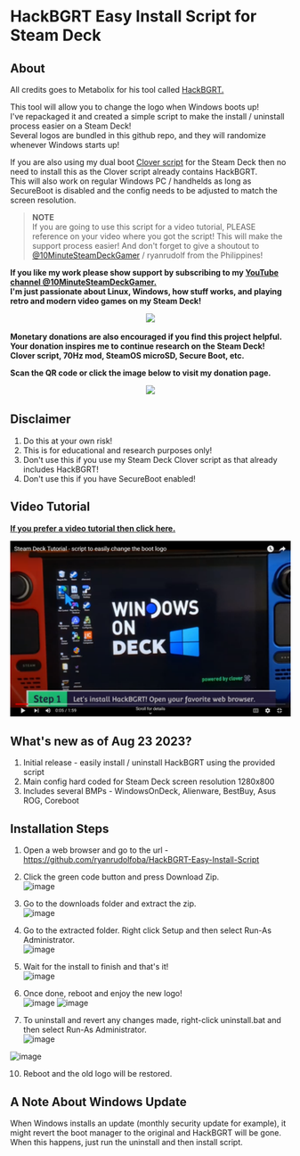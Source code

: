 # HackBGRT Easy Install Script for Steam Deck

## About
All credits goes to Metabolix for his tool called [HackBGRT.](https://github.com/Metabolix/HackBGRT)

This tool will allow you to change the logo when Windows boots up! \
I've repackaged it and created a simple script to make the install / uninstall process easier on a Steam Deck! \
Several logos are bundled in this github repo, and they will randomize whenever Windows starts up!

If you are also using my dual boot [Clover script](https://github.com/ryanrudolfoba/SteamDeck-Clover-dualboot) for the Steam Deck then no need to install this as the Clover script already contains HackBGRT. \
This will also work on regular Windows PC / handhelds as long as SecureBoot is disabled and the config needs to be adjusted to match the screen resolution.


> **NOTE**\
> If you are going to use this script for a video tutorial, PLEASE reference on your video where you got the script! This will make the support process easier!
> And don't forget to give a shoutout to [@10MinuteSteamDeckGamer](https://www.youtube.com/@10MinuteSteamDeckGamer/) / ryanrudolf from the Philippines!
>

<b> If you like my work please show support by subscribing to my [YouTube channel @10MinuteSteamDeckGamer.](https://www.youtube.com/@10MinuteSteamDeckGamer/) </b> <br>
<b> I'm just passionate about Linux, Windows, how stuff works, and playing retro and modern video games on my Steam Deck! </b>
<p align="center">
<a href="https://www.youtube.com/@10MinuteSteamDeckGamer/"> <img src="https://github.com/ryanrudolfoba/SteamDeck-Clover-dualboot/blob/main/10minute.png"/> </a>
</p>

<b>Monetary donations are also encouraged if you find this project helpful. Your donation inspires me to continue research on the Steam Deck! Clover script, 70Hz mod, SteamOS microSD, Secure Boot, etc.</b>

<b>Scan the QR code or click the image below to visit my donation page.</b>

<p align="center">
<a href="https://www.paypal.com/donate/?business=VSMP49KYGADT4&no_recurring=0&item_name=Your+donation+inspires+me+to+continue+research+on+the+Steam+Deck%21%0AClover+script%2C+70Hz+mod%2C+SteamOS+microSD%2C+Secure+Boot%2C+etc.%0A%0A&currency_code=CAD"> <img src="https://github.com/ryanrudolfoba/SteamDeck-Clover-dualboot/blob/main/QRCode.png"/> </a>
</p>

## Disclaimer
1. Do this at your own risk!
2. This is for educational and research purposes only!
3. Don't use this if you use my Steam Deck Clover script as that already includes HackBGRT!
4. Don't use this if you have SecureBoot enabled!


## Video Tutorial
**[If you prefer a video tutorial then click here.](https://www.youtube.com/watch?v=oijGgcfeD1k)**

<p align="center">
<a href="https://www.youtube.com/watch?v=oijGgcfeD1k"> <img src="https://github.com/ryanrudolfoba/HackBGRT-Easy-Install-Script/blob/main/video.png"/> </a>
</p>



## What's new as of Aug 23 2023?
1. Initial release - easily install / uninstall HackBGRT using the provided script
2. Main config hard coded for Steam Deck screen resolution 1280x800
3. Includes several BMPs - WindowsOnDeck, Alienware, BestBuy, Asus ROG, Coreboot

## Installation Steps
1. Open a web browser and go to the url - https://github.com/ryanrudolfoba/HackBGRT-Easy-Install-Script
2. Click the green code button and press Download Zip. \
   ![image](https://github.com/ryanrudolfoba/HackBGRT-Easy-Install-Script/assets/98122529/a24b8579-8a65-408f-84c7-7c97c1977d0c)

3. Go to the downloads folder and extract the zip. \
   ![image](https://github.com/ryanrudolfoba/HackBGRT-Easy-Install-Script/assets/98122529/c9f49849-257a-4c6e-9457-d22e83d4dcb4)

4. Go to the extracted folder. Right click Setup and then select Run-As Administrator. \
   ![image](https://github.com/ryanrudolfoba/HackBGRT-Easy-Install-Script/assets/98122529/223637a1-1eac-40a6-99dd-83e4c6467354)

5. Wait for the install to finish and that's it! \
   ![image](https://github.com/ryanrudolfoba/HackBGRT-Easy-Install-Script/assets/98122529/a138d615-9ffc-4d5a-94f9-243c2ed2d48e)

6. Once done, reboot and enjoy the new logo! \
   ![image](https://github.com/ryanrudolfoba/HackBGRT-Easy-Install-Script/assets/98122529/612d06f9-886c-4b52-9dca-b1e9eee1b7da)
   ![image](https://github.com/ryanrudolfoba/HackBGRT-Easy-Install-Script/assets/98122529/d69aa4c4-3ce0-4568-803e-b3462572e3a6)

8. To uninstall and revert any changes made, right-click uninstall.bat and then select Run-As Administrator. \
![image](https://github.com/ryanrudolfoba/HackBGRT-Easy-Install-Script/assets/98122529/a48d8553-572d-4f1a-8f43-a8332b1cea86)

![image](https://github.com/ryanrudolfoba/HackBGRT-Easy-Install-Script/assets/98122529/472e3da0-15b7-41d5-91fd-446c43c3dd4b)

10. Reboot and the old logo will be restored.

## A Note About Windows Update
When Windows installs an update (monthly security update for example), it might revert the boot manager to the original and HackBGRT will be gone. When this happens, just run the uninstall and then install script.


